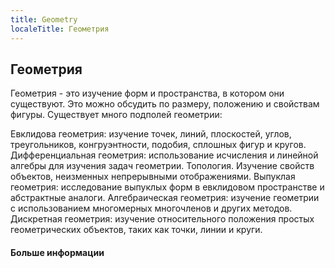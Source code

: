 ```yaml
---
title: Geometry
localeTitle: Геометрия
---
```

## Геометрия

Геометрия - это изучение форм и пространства, в котором они существуют. Это можно обсудить по размеру, положению и свойствам фигуры. Существует много подполей геометрии:

Евклидова геометрия: изучение точек, линий, плоскостей, углов, треугольников, конгруэнтности, подобия, сплошных фигур и кругов. Дифференциальная геометрия: использование исчисления и линейной алгебры для изучения задач геометрии. Топология. Изучение свойств объектов, неизменных непрерывными отображениями. Выпуклая геометрия: исследование выпуклых форм в евклидовом пространстве и абстрактные аналоги. Алгебраическая геометрия: изучение геометрии с использованием многомерных многочленов и других методов. Дискретная геометрия: изучение относительного положения простых геометрических объектов, таких как точки, линии и круги.

#### Больше информации